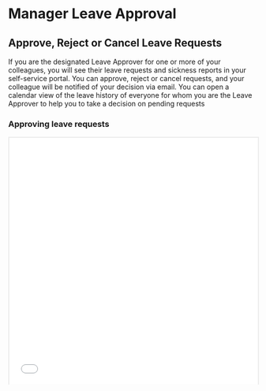 Manager Leave Approval
==========

Approve, Reject or Cancel Leave Requests
------------------------

If you are the designated Leave Approver for one or more of your colleagues, you will see their leave requests and sickness reports in your self-service portal. You can approve, reject or cancel requests, and your colleague will be notified of your decision via email. You can open a calendar view of the leave history of everyone for whom you are the Leave Approver to help you to take a decision on pending requests

### Approving leave requests

<p style="border: 2px solid #ebebeb; min-width: 100%; border-bottom: 0 none; height: 501px;"><iframe style="border: 0 none; min-width: 100%" src="//www.iorad.com/player/104615/Self-Service-Portal-Manager-Leave-Approval?src=iframe" width="100%" height="500px" allowfullscreen="true"></iframe></p><p style="display: none;"><p style="display: none;">The first step is to open&amp;nbsp;&lt;b&gt;&lt;i&gt;Manager Leave&lt;/i&gt;&lt;/b&gt;&lt;i&gt;&lt;/i&gt;&amp;nbsp;in the SSP where the number of leave request pending action is highlighted and this takes you to&amp;nbsp;the Manager Leave summary page. &lt;br&gt;</p><p style="display: none;">&lt;span&gt;Leave request pending action are displayed under the&amp;nbsp;&lt;b&gt;&lt;i&gt;Leave Requests&lt;/i&gt;&lt;/b&gt;&lt;i&gt;&lt;/i&gt; tab.&lt;/span&gt;&lt;br&gt;</p><p style="display: none;">Click &lt;span&gt;&lt;i&gt;&lt;b&gt;Leave Type&amp;nbsp;&lt;/b&gt;&lt;/i&gt;&lt;span&gt;to filter requests by different leave types.&amp;nbsp;&lt;/span&gt;&lt;i&gt;&lt;b&gt;&lt;/b&gt;&lt;/i&gt;&lt;/span&gt;</p><p style="display: none;">Click &lt;span class=&quot;&quot;&gt;&lt;i&gt;&lt;b&gt;Leave Type&lt;/b&gt;&lt;/i&gt; to display all.&lt;/span&gt;</p><p style="display: none;">Click &lt;span&gt;&lt;i&gt;&lt;b&gt;Current Period (2018)&amp;nbsp;&lt;/b&gt;&lt;/i&gt;&lt;span&gt;to view leave for this year.&amp;nbsp;&lt;/span&gt;&lt;/span&gt;</p><p style="display: none;"></p><p style="display: none;">Click &lt;span&gt;&lt;i&gt;&lt;b&gt;Calendar&amp;nbsp;&lt;/b&gt;&lt;/i&gt;&lt;span&gt;to see all leave requests allocated to you for approval through the calendar view.&amp;nbsp;&lt;/span&gt;&lt;i&gt;&lt;b&gt;&lt;/b&gt;&lt;/i&gt;&lt;/span&gt;</p><p style="display: none;">Click &lt;span&gt;&lt;i&gt;&lt;b&gt;Leave Balance&amp;nbsp;&lt;/b&gt;&lt;/i&gt;&lt;span&gt;to view all leave balances for your team.&amp;nbsp;&lt;/span&gt;&lt;i&gt;&lt;b&gt;&lt;/b&gt;&lt;/i&gt;&lt;/span&gt;</p><p style="display: none;">&lt;span&gt;At a glance, managers can view the amount of leave requested by each team member and the remaining balance.&lt;/span&gt;&lt;br&gt;</p><p style="display: none;">Click the drop down arrow to view balances of different&amp;nbsp;&lt;span class=&quot;&quot;&gt;&lt;i&gt;&lt;b&gt;Leave Type.&amp;nbsp;&lt;/b&gt;&lt;/i&gt;&lt;/span&gt;</p><p style="display: none;">You can choose form the list of leave types to view used or requested leaves.</p><p style="display: none;">&lt;span&gt;At a glance, managers can view the amount of leave requested by each team member and the remaining balance.&lt;/span&gt;&lt;br&gt;</p><p style="display: none;">To review a request, click on the&amp;nbsp;&lt;i&gt;&lt;b&gt;Leave Requests&lt;/b&gt;&amp;nbsp;tab.&lt;/i&gt;&lt;br&gt;</p><p style="display: none;">The leave requested by each team member is displayed.&lt;br&gt;</p><p style="display: none;">&lt;span&gt;Click the dots against the request pending review.&lt;/span&gt;&lt;br&gt;</p><p style="display: none;">Click &lt;span class=&quot;&quot;&gt;&lt;i&gt;&lt;b&gt;Respond&lt;/b&gt;&lt;/i&gt;&amp;nbsp;&lt;/span&gt;</p><p style="display: none;">&lt;span&gt;This brings up the leave popup.&amp;nbsp;&lt;/span&gt;&lt;br&gt;Click &lt;span&gt;&lt;i&gt;&lt;b&gt;Comments&amp;nbsp;&lt;/b&gt;&lt;/i&gt;&lt;/span&gt;&lt;span&gt;to view chat history or send a message to staff member regarding their request.&amp;nbsp;&lt;/span&gt;&lt;span&gt;&lt;i&gt;&lt;b&gt;&lt;/b&gt;&lt;/i&gt;&lt;/span&gt;</p><p style="display: none;">&lt;span&gt;After typing in the comment field, c&lt;/span&gt;lick &lt;span&gt;&lt;i&gt;&lt;b&gt;Add comment&lt;/b&gt;&lt;/i&gt;&amp;nbsp;&lt;/span&gt;&lt;span&gt;to upload the comment to the leave request.&amp;nbsp;&lt;/span&gt;&lt;span&gt;&lt;/span&gt;</p><p style="display: none;">To change the status of the leave request, click&amp;nbsp;&lt;b&gt;&lt;i&gt;-select-&lt;/i&gt;&lt;/b&gt;&lt;br&gt;</p><p style="display: none;">Select&amp;nbsp;the relevant response.&lt;i&gt; &lt;/i&gt;In this example, the request is being rejected.&amp;nbsp;&lt;br&gt;&lt;br&gt;</p><p style="display: none;">Click &lt;span class=&quot;&quot;&gt;&lt;i&gt;&lt;b&gt;Save&lt;/b&gt;&lt;/i&gt;&lt;/span&gt;</p><p style="display: none;">&lt;span&gt;Notice that the request, once actioned, has now disappeared from the pending list.&amp;nbsp;&lt;/span&gt;&lt;span&gt;&amp;nbsp;&lt;/span&gt;&lt;br&gt;&lt;span&gt;If a request is rejected, approved or cancelled, it disappears from the list because no further action is required.&lt;/span&gt;&lt;br&gt;</p><p style="display: none;">To approve a request, click the buttons and select&amp;nbsp;&lt;i&gt;&lt;b&gt;Approve&lt;/b&gt;&lt;/i&gt; from the list of actions.&lt;br&gt;</p><p style="display: none;">A Confirm Approval popup screen is displayed. Click &lt;span class=&quot;&quot;&gt;&lt;i&gt;&lt;b&gt;Approve.&lt;/b&gt;&lt;/i&gt;&lt;/span&gt;</p><p style="display: none;">To cancel a request,&amp;nbsp;click the buttons,&amp;nbsp;&lt;br&gt;</p><p style="display: none;">Select&amp;nbsp;&lt;i&gt;&lt;b&gt;Cancel&amp;nbsp;&lt;/b&gt;&lt;/i&gt;from the list of actions&lt;i&gt;.&lt;/i&gt;&lt;br&gt;&lt;br&gt;</p><p style="display: none;">A Confirm Cancellation popup screen is displayed. Click&amp;nbsp;&lt;span class=&quot;&quot;&gt;&lt;i&gt;&lt;b&gt;Confirm.&lt;/b&gt;&lt;/i&gt;&lt;/span&gt;</p><p style="display: none;">To add comments before cancelling a request, click the buttons and select&amp;nbsp;&lt;i&gt;&lt;b&gt;Respond&amp;nbsp;&lt;/b&gt;&lt;/i&gt;from the list of actions.&lt;br&gt;&lt;br&gt;&lt;br&gt;&lt;i&gt;&lt;/i&gt;</p><p style="display: none;">Click&amp;nbsp;&lt;span&gt;&lt;i&gt;&lt;b&gt;Comments&lt;/b&gt;&lt;/i&gt;&amp;nbsp;to add reason for cancelling the leave request.&lt;/span&gt;&lt;br&gt;</p><p style="display: none;">&lt;span&gt;After typing in the comment field, click&amp;nbsp;&lt;/span&gt;&lt;span&gt;&lt;span&gt;&lt;b&gt;&lt;i&gt;Add comment&lt;/i&gt;&lt;/b&gt;&amp;nbsp;&lt;/span&gt;&lt;span&gt;&lt;/span&gt;to upload the comment to the leave request.&amp;nbsp;&lt;/span&gt;&lt;br&gt;</p><p style="display: none;">Select&amp;nbsp;the relevant response.&lt;i&gt; &lt;/i&gt;In this example, the request is being cancelled. &lt;br&gt;</p><p style="display: none;">Click&amp;nbsp;&lt;b&gt;&lt;i&gt;Save&lt;/i&gt;&lt;/b&gt;</p><p style="display: none;">&lt;span&gt;If a leave requests needs more information before it can be considered, click the dots.&amp;nbsp;&lt;/span&gt;&lt;br&gt;&lt;br&gt;</p><p style="display: none;">Click &lt;span class=&quot;&quot;&gt;&lt;i&gt;&lt;b&gt;Respond&lt;/b&gt;&lt;/i&gt;&lt;/span&gt;</p><p style="display: none;">In this example, the manager is requesting a back to work interview when the staff member returns to the office.&lt;br&gt;&lt;br&gt;Click&amp;nbsp;&lt;b&gt;&lt;i&gt;Back to work interview required.&lt;/i&gt;&lt;/b&gt;</p><p style="display: none;">Click&amp;nbsp;&lt;i&gt;&lt;b&gt;Comments&amp;nbsp;&lt;/b&gt;&lt;/i&gt;to add details about the type of information required.&lt;br&gt;</p><p style="display: none;">After typing in the reason for requiring back to work interview. Click&amp;nbsp;&lt;b&gt;&lt;i&gt;Add comment.&lt;/i&gt;&lt;/b&gt;&lt;br&gt;</p><p style="display: none;">Click &lt;span&gt;&lt;i&gt;&lt;b&gt;Add comment&amp;nbsp;&lt;/b&gt;&lt;/i&gt;&lt;span&gt;to upload&amp;nbsp; the comment to the request.&lt;/span&gt;&lt;i&gt;&lt;b&gt;&lt;/b&gt;&lt;/i&gt;&lt;/span&gt;</p><p style="display: none;">Click&amp;nbsp;&lt;span class=&quot;&quot;&gt;&lt;i&gt;&lt;b&gt;-select-&lt;/b&gt;&lt;/i&gt;&lt;/span&gt;</p><p style="display: none;">Select&amp;nbsp;&lt;span class=&quot;&quot;&gt;&lt;i&gt;&lt;b&gt;More Information Required.&lt;/b&gt;&lt;/i&gt;&lt;/span&gt;</p><p style="display: none;">Click &lt;b&gt;&lt;i&gt;Save&lt;/i&gt;&lt;/b&gt;</p><p style="display: none;">&lt;div&gt;&lt;div&gt;Notice that the request stays in the table because further action is required.&lt;/div&gt;&lt;/div&gt;</p></p>
